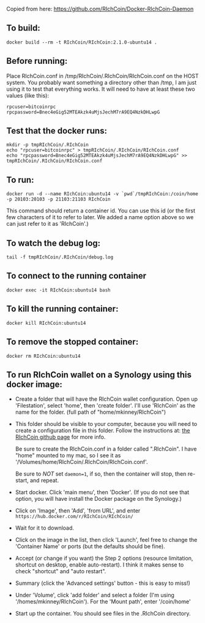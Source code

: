 Copied from here: 
   https://github.com/RIchCoin/Docker-RIchCoin-Daemon

To build:
---
    docker build --rm -t RIchCoin/RIchCoin:2.1.0-ubuntu14 .


Before running:
---
Place RIchCoin.conf in /tmp/RIchCoin/.RIchCoin/RIchCoin.conf on the HOST system. You probably want something a directory other than /tmp, I am just using it to test that everything works. It will need to have at least these two values (like this):

    rpcuser=bitcoinrpc
    rpcpassword=Bnec4eGig52MTEAkzk4uMjsJechM7rA9EQ4NzkDHLwpG


Test that the docker runs:
---
    mkdir -p tmpRIchCoin/.RIchCoin
    echo "rpcuser=bitcoinrpc" > tmpRIchCoin/.RIchCoin/RIchCoin.conf
    echo "rpcpassword=Bnec4eGig52MTEAkzk4uMjsJechM7rA9EQ4NzkDHLwpG" >> tmpRIchCoin/.RIchCoin/RIchCoin.conf


To run:
---
    docker run -d --name RIchCoin:ubuntu14 -v `pwd`/tmpRIchCoin:/coin/home -p 20103:20103 -p 21103:21103 RIchCoin

This command should return a container id. You can use this id (or the first few characters of it to refer to later. We added a name option above so we can just refer to it as 'RIchCoin'.)

To watch the debug log:
---
    tail -f tmpRIchCoin/.RIchCoin/debug.log

To connect to the running container
---
    docker exec -it RIchCoin:ubuntu14 bash

To kill the running container:
---
    docker kill RIchCoin:ubuntu14

To remove the stopped container:
---
    docker rm RIchCoin:ubuntu14


To run RIchCoin wallet on a Synology using this docker image:
---
* Create a folder that will have the RIchCoin wallet configuration. Open up 'Filestation', select 'home', then 'create folder'. I'll use 'RIchCoin' as the name for the folder. (full path of "home/mkinney/RIchCoin")

* This folder should be visible to your computer, because you will need to create a configuration file in this folder. Follow the instructions at: [the RIchCoin github page](https://github.com/RIchCoin/shield) for more info. 

    Be sure to create the RIchCoin.conf in a folder called ".RIchCoin". I have "home" mounted to my mac, so I see it as '/Volumes/home/RIchCoin/.RIchCoin/RIchCoin.conf'. 
    
    Be sure to *NOT* set ```daemon=1```, if so, then the container will stop, then re-start, and repeat.
    
* Start docker. Click 'main menu', then 'Docker'. (If you do not see that option, you will have install the Docker package on the Synology.)

* Click on 'Image', then 'Add', 'from URL', and enter ```https://hub.docker.com/r/RIchCoin/RIchCoin/```

* Wait for it to download.

* Click on the image in the list, then click 'Launch', feel free to change the 'Container Name' or ports (but the defaults should be fine).

* Accept (or change if you want) the Step 2 options (resource limitation, shortcut on desktop, enable auto-restart). I think it makes sense to check "shortcut" and "auto restart".

* Summary (click the 'Advanced settings' button - this is easy to miss!)

* Under 'Volume', click 'add folder' and select a folder (I'm using '/homes/mkinney/RIchCoin'). For the 'Mount path', enter '/coin/home'

* Start up the container. You should see files in the .RIchCoin directory.
